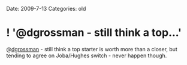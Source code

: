 Date: 2009-7-13
Categories: old

# ! '@dgrossman - still think a top...'

@<a href="http://twitter.com/dgrossman">dgrossman</a> - still think a top starter is worth more than a closer, but tending to agree on Joba/Hughes switch - never happen though.
